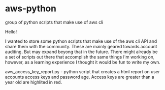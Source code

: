 # aws-python
group of python scripts that make use of aws cli

Hello! 

I wanted to store some python scripts that make use of the aws cli API and share them with the community. These are mainly geared towards account auditing. But may expand beyong that in the future. There might already be a set of scripts out there that accomplish the same things I'm working on, however, as a learning experience I thought it would be fun to write my own. 


aws_access_key_report.py - python script that creates a html report on user accounts access keys and password age. Access keys are greater than a year old are highlited in red. 
